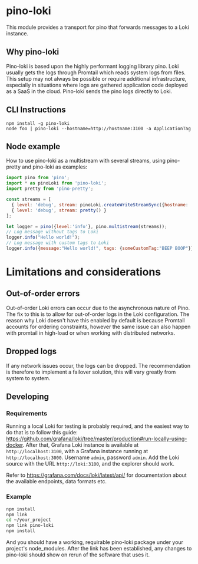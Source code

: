 # pino-loki
This module provides a transport for pino that forwards messages to a Loki instance.

## Why pino-loki
Pino-loki is based upon the highly performant logging library pino. Loki usually gets the logs through Promtail which reads system logs from files. This setup may not always be possible or require additional infrastructure, especially in situations where logs are gathered application code deployed as a SaaS in the cloud. Pino-loki sends the pino logs directly to Loki.
## CLI Instructions
```shell
npm install -g pino-loki
node foo | pino-loki --hostname=http://hostname:3100 -a ApplicationTag
```

## Node example
How to use pino-loki as a multistream with several streams, using pino-pretty and pino-loki as examples:
```js
import pino from 'pino';
import * as pinoLoki from 'pino-loki';
import pretty from 'pino-pretty';

const streams = [
  { level: 'debug', stream: pinoLoki.createWriteStreamSync({hostname: 'http://127.0.0.1:3100', applicationTag: 'test_application_tag'}) },
  { level: 'debug', stream: pretty() }
];

let logger = pino({level:'info'}, pino.multistream(streams));
// Log message without tags to Loki
logger.info("Hello world!");
// Log message with custom tags to Loki
logger.info({message:"Hello world!", tags: {someCustomTag:"BEEP BOOP"}})
```
# Limitations and considerations
## Out-of-order errors
Out-of-order Loki errors can occur due to the asynchronous nature of Pino. The fix to this is to allow for out-of-order logs in the Loki configuration. The reason why Loki doesn't have this enabled by default is because Promtail accounts for ordering constraints, however the same issue can also happen with promtail in high-load or when working with distributed networks.
## Dropped logs
If any network issues occur, the logs can be dropped. The recommendation is therefore to implement a failover solution, this will vary greatly from system to system.

## Developing
### Requirements
Running a local Loki for testing is probably required, and the easiest way to do that is to follow this guide: https://github.com/grafana/loki/tree/master/production#run-locally-using-docker. After that, Grafana Loki instance is available at `http://localhost:3100`, with a Grafana instance running at `http://localhost:3000`. Username `admin`, password `admin`. Add the Loki source with the URL `http://loki:3100`, and the explorer should work.

Refer to https://grafana.com/docs/loki/latest/api/ for documentation about the available endpoints, data formats etc.

### Example
```sh
npm install
npm link
cd ~/your_project
npm link pino-loki
npm install
```
And you should have a working, requirable pino-loki package under your project's node_modules.
After the link has been established, any changes to pino-loki should show on rerun of the software that uses it.
